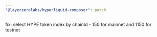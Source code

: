 ```yaml
---
"@layerzerolabs/hyperliquid-composer": patch
---
```


fix: select HYPE token index by chainId - 150 for mainnet and 1150 for testnet
